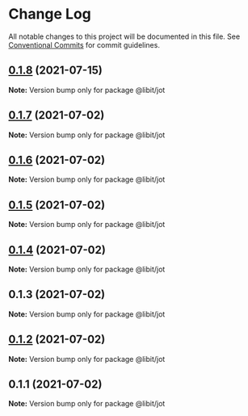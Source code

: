 # Change Log

All notable changes to this project will be documented in this file.
See [Conventional Commits](https://conventionalcommits.org) for commit guidelines.

## [0.1.8](https://gitr.net/mindary/libit/compare/@libit/jot@0.1.7...@libit/jot@0.1.8) (2021-07-15)

**Note:** Version bump only for package @libit/jot





## [0.1.7](https://gitr.net/mindary/libit/compare/@libit/jot@0.1.6...@libit/jot@0.1.7) (2021-07-02)

**Note:** Version bump only for package @libit/jot





## [0.1.6](https://gitr.net/mindary/libit/compare/@libit/jot@0.1.5...@libit/jot@0.1.6) (2021-07-02)

**Note:** Version bump only for package @libit/jot





## [0.1.5](https://gitr.net/mindary/libit/compare/@libit/jot@0.1.4...@libit/jot@0.1.5) (2021-07-02)

**Note:** Version bump only for package @libit/jot





## [0.1.4](https://gitr.net/mindary/libit/compare/@libit/jot@0.1.3...@libit/jot@0.1.4) (2021-07-02)

**Note:** Version bump only for package @libit/jot





## 0.1.3 (2021-07-02)

**Note:** Version bump only for package @libit/jot





## [0.1.2](https://gitr.net/mindary/libit/compare/@libit/jot@0.1.1...@libit/jot@0.1.2) (2021-07-02)

**Note:** Version bump only for package @libit/jot





## 0.1.1 (2021-07-02)

**Note:** Version bump only for package @libit/jot
